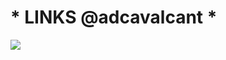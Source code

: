 # * LINKS @adcavalcant *

![](https://github.com/adcavalcant/linkdev-adcavalcant/blob/main/assets/print.png)
